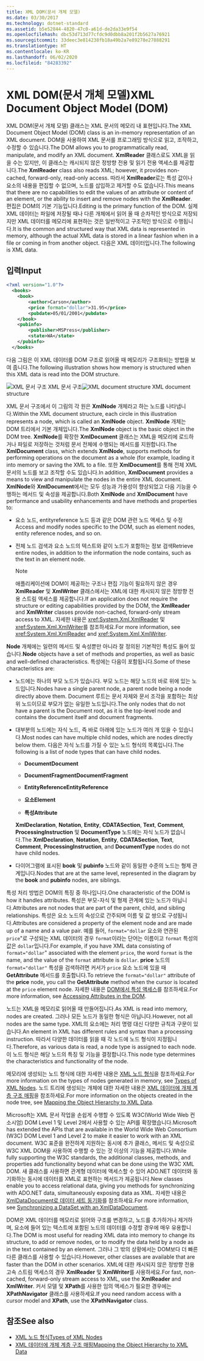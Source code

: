 ```yaml
---
title: XML DOM(문서 개체 모델)
ms.date: 03/30/2017
ms.technology: dotnet-standard
ms.assetid: b5e52844-4820-47c0-a61d-de2da33e9f54
ms.openlocfilehash: dbc53d713d77cfdc9d0dbb8a201f2b5627a76921
ms.sourcegitcommit: 33deec3e814238fb18a49b2a7e89278e27888291
ms.translationtype: HT
ms.contentlocale: ko-KR
ms.lasthandoff: 06/02/2020
ms.locfileid: "84283392"
---
```

# <a name="xml-document-object-model-dom"></a><span data-ttu-id="07360-102">XML DOM(문서 개체 모델)</span><span class="sxs-lookup"><span data-stu-id="07360-102">XML Document Object Model (DOM)</span></span>

<span data-ttu-id="07360-103">XML DOM(문서 개체 모델) 클래스는 XML 문서의 메모리 내 표현입니다.</span><span class="sxs-lookup"><span data-stu-id="07360-103">The XML Document Object Model (DOM) class is an in-memory representation of an XML document.</span></span> <span data-ttu-id="07360-104">DOM을 사용하여 XML 문서를 프로그래밍 방식으로 읽고, 조작하고, 수정할 수 있습니다.</span><span class="sxs-lookup"><span data-stu-id="07360-104">The DOM allows you to programmatically read, manipulate, and modify an XML document.</span></span> <span data-ttu-id="07360-105">**XmlReader** 클래스로도 XML을 읽을 수는 있지만, 이 클래스는 캐시되지 않은 정방향 전용 및 읽기 전용 액세스를 제공합니다.</span><span class="sxs-lookup"><span data-stu-id="07360-105">The **XmlReader** class also reads XML; however, it provides non-cached, forward-only, read-only access.</span></span> <span data-ttu-id="07360-106">따라서 **XmlReader**로는 특성 값이나 요소의 내용을 편집할 수 없으며, 노드를 삽입하고 제거할 수도 없습니다.</span><span class="sxs-lookup"><span data-stu-id="07360-106">This means that there are no capabilities to edit the values of an attribute or content of an element, or the ability to insert and remove nodes with the **XmlReader**.</span></span> <span data-ttu-id="07360-107">편집은 DOM의 기본 기능입니다.</span><span class="sxs-lookup"><span data-stu-id="07360-107">Editing is the primary function of the DOM.</span></span> <span data-ttu-id="07360-108">실제 XML 데이터는 파일에 저장될 때나 다른 개체에서 읽어 올 때 순차적인 방식으로 저장되지만 XML 데이터를 메모리에 표현하는 것은 일반적이고 구조적인 방식으로 수행됩니다.</span><span class="sxs-lookup"><span data-stu-id="07360-108">It is the common and structured way that XML data is represented in memory, although the actual XML data is stored in a linear fashion when in a file or coming in from another object.</span></span> <span data-ttu-id="07360-109">다음은 XML 데이터입니다.</span><span class="sxs-lookup"><span data-stu-id="07360-109">The following is XML data.</span></span>

## <a name="input"></a><span data-ttu-id="07360-110">입력</span><span class="sxs-lookup"><span data-stu-id="07360-110">Input</span></span>

```xml
<?xml version="1.0"?>
  <books>
    <book>
        <author>Carson</author>
        <price format="dollar">31.95</price>
        <pubdate>05/01/2001</pubdate>
    </book>
    <pubinfo>
        <publisher>MSPress</publisher>
        <state>WA</state>
    </pubinfo>
  </books>
```

<span data-ttu-id="07360-111">다음 그림은 이 XML 데이터를 DOM 구조로 읽어올 때 메모리가 구조화되는 방법을 보여 줍니다.</span><span class="sxs-lookup"><span data-stu-id="07360-111">The following illustration shows how memory is structured when this XML data is read into the DOM structure.</span></span>

<span data-ttu-id="07360-112">![XML 문서 구조](media/xml-to-domtree.gif "XML_To_DOMTree") XML 문서 구조</span><span class="sxs-lookup"><span data-stu-id="07360-112">![XML document structure](media/xml-to-domtree.gif "XML_To_DOMTree") XML document structure</span></span>

<span data-ttu-id="07360-113">XML 문서 구조에서 이 그림의 각 원은 **XmlNode** 개체라고 하는 노드를 나타냅니다.</span><span class="sxs-lookup"><span data-stu-id="07360-113">Within the XML document structure, each circle in this illustration represents a node, which is called an **XmlNode** object.</span></span> <span data-ttu-id="07360-114">**XmlNode** 개체는 DOM 트리에서 기본 개체입니다.</span><span class="sxs-lookup"><span data-stu-id="07360-114">The **XmlNode** object is the basic object in the DOM tree.</span></span> <span data-ttu-id="07360-115">**XmlNode**를 확장한 **XmlDocument** 클래스는 XML을 메모리에 로드하거나 파일로 저장하는 것처럼 문서 전체에 수행되는 메서드를 지원합니다.</span><span class="sxs-lookup"><span data-stu-id="07360-115">The **XmlDocument** class, which extends **XmlNode**, supports methods for performing operations on the document as a whole (for example, loading it into memory or saving the XML to a file.</span></span> <span data-ttu-id="07360-116">또한 **XmlDocument**를 통해 전체 XML 문서의 노드를 보고 조작할 수도 있습니다.</span><span class="sxs-lookup"><span data-stu-id="07360-116">In addition, **XmlDocument** provides a means to view and manipulate the nodes in the entire XML document.</span></span> <span data-ttu-id="07360-117">**XmlNode**와 **XmlDocument**에서는 모두 성능과 가용성이 향상되었고 다음 기능을 수행하는 메서드 및 속성을 제공합니다.</span><span class="sxs-lookup"><span data-stu-id="07360-117">Both **XmlNode** and **XmlDocument** have performance and usability enhancements and have methods and properties to:</span></span>

- <span data-ttu-id="07360-118">요소 노드, entityreference 노드 등과 같은 DOM 관련 노드 액세스 및 수정</span><span class="sxs-lookup"><span data-stu-id="07360-118">Access and modify nodes specific to the DOM, such as element nodes, entity reference nodes, and so on.</span></span>

- <span data-ttu-id="07360-119">전체 노드 검색과 요소 노드의 텍스트와 같이 노드가 포함하는 정보 검색</span><span class="sxs-lookup"><span data-stu-id="07360-119">Retrieve entire nodes, in addition to the information the node contains, such as the text in an element node.</span></span>

  > [!NOTE]
  > <span data-ttu-id="07360-120">애플리케이션에 DOM이 제공하는 구조나 편집 기능이 필요하지 않은 경우 **XmlReader** 및 **XmlWriter** 클래스에서는 XML에 대한 캐시되지 않은 정방향 전용 스트림 액세스를 제공합니다.</span><span class="sxs-lookup"><span data-stu-id="07360-120">If an application does not require the structure or editing capabilities provided by the DOM, the **XmlReader** and **XmlWriter** classes provide non-cached, forward-only stream access to XML.</span></span> <span data-ttu-id="07360-121">자세한 내용은 <xref:System.Xml.XmlReader> 및 <xref:System.Xml.XmlWriter>를 참조하세요.</span><span class="sxs-lookup"><span data-stu-id="07360-121">For more information, see <xref:System.Xml.XmlReader> and <xref:System.Xml.XmlWriter>.</span></span>

<span data-ttu-id="07360-122">**Node** 개체에는 일련의 메서드 및 속성뿐만 아니라 잘 정의된 기본적인 특성도 들어 있습니다.</span><span class="sxs-lookup"><span data-stu-id="07360-122">**Node** objects have a set of methods and properties, as well as basic and well-defined characteristics.</span></span> <span data-ttu-id="07360-123">특성에는 다음이 포함됩니다.</span><span class="sxs-lookup"><span data-stu-id="07360-123">Some of these characteristics are:</span></span>

- <span data-ttu-id="07360-124">노드에는 하나의 부모 노드가 있습니다. 부모 노드는 해당 노드의 바로 위에 있는 노드입니다.</span><span class="sxs-lookup"><span data-stu-id="07360-124">Nodes have a single parent node, a parent node being a node directly above them.</span></span> <span data-ttu-id="07360-125">Document 루트는 문서 자체와 문서 조각을 포함하는 최상위 노드이므로 부모가 없는 유일한 노드입니다.</span><span class="sxs-lookup"><span data-stu-id="07360-125">The only nodes that do not have a parent is the Document root, as it is the top-level node and contains the document itself and document fragments.</span></span>

- <span data-ttu-id="07360-126">대부분의 노드에는 자식 노드, 즉 바로 아래에 있는 노드가 여러 개 있을 수 있습니다.</span><span class="sxs-lookup"><span data-stu-id="07360-126">Most nodes can have multiple child nodes, which are nodes directly below them.</span></span> <span data-ttu-id="07360-127">다음은 자식 노드를 가질 수 있는 노드 형식의 목록입니다.</span><span class="sxs-lookup"><span data-stu-id="07360-127">The following is a list of node types that can have child nodes.</span></span>

  - <span data-ttu-id="07360-128">**Document**</span><span class="sxs-lookup"><span data-stu-id="07360-128">**Document**</span></span>

  - <span data-ttu-id="07360-129">**DocumentFragment**</span><span class="sxs-lookup"><span data-stu-id="07360-129">**DocumentFragment**</span></span>

  - <span data-ttu-id="07360-130">**EntityReference**</span><span class="sxs-lookup"><span data-stu-id="07360-130">**EntityReference**</span></span>

  - <span data-ttu-id="07360-131">**요소**</span><span class="sxs-lookup"><span data-stu-id="07360-131">**Element**</span></span>

  - <span data-ttu-id="07360-132">**특성**</span><span class="sxs-lookup"><span data-stu-id="07360-132">**Attribute**</span></span>

  <span data-ttu-id="07360-133">**XmlDeclaration**, **Notation**, **Entity**, **CDATASection**, **Text**, **Comment**, **ProcessingInstruction** 및 **DocumentType** 노드에는 자식 노드가 없습니다.</span><span class="sxs-lookup"><span data-stu-id="07360-133">The **XmlDeclaration**, **Notation**, **Entity**, **CDATASection**, **Text**, **Comment**, **ProcessingInstruction**, and **DocumentType** nodes do not have child nodes.</span></span>

- <span data-ttu-id="07360-134">다이어그램에 표시된 **book** 및 **pubinfo** 노드와 같이 동일한 수준의 노드는 형제 관계입니다.</span><span class="sxs-lookup"><span data-stu-id="07360-134">Nodes that are at the same level, represented in the diagram by the **book** and **pubinfo** nodes, are siblings.</span></span>

<span data-ttu-id="07360-135">특성 처리 방법은 DOM의 특징 중 하나입니다.</span><span class="sxs-lookup"><span data-stu-id="07360-135">One characteristic of the DOM is how it handles attributes.</span></span> <span data-ttu-id="07360-136">특성은 부모-자식 및 형제 관계에 있는 노드가 아닙니다.</span><span class="sxs-lookup"><span data-stu-id="07360-136">Attributes are not nodes that are part of the parent, child, and sibling relationships.</span></span> <span data-ttu-id="07360-137">특성은 요소 노드의 속성으로 간주되며 이름 및 값 쌍으로 구성됩니다.</span><span class="sxs-lookup"><span data-stu-id="07360-137">Attributes are considered a property of the element node and are made up of a name and a value pair.</span></span> <span data-ttu-id="07360-138">예를 들어, `format="dollar` 요소와 연관된 `price`"로 구성되는 XML 데이터의 경우 `format`이라는 단어는 이름이고 `format` 특성의 값은 `dollar`입니다.</span><span class="sxs-lookup"><span data-stu-id="07360-138">For example, if you have XML data consisting of `format="dollar`" associated with the element `price`, the word `format` is the name, and the value of the `format` attribute is `dollar`.</span></span> <span data-ttu-id="07360-139">**price** 노드의 `format="dollar"` 특성을 검색하려면 커서가 `price` 요소 노드에 있을 때 **GetAttribute** 메서드를 호출합니다.</span><span class="sxs-lookup"><span data-stu-id="07360-139">To retrieve the `format="dollar"` attribute of the **price** node, you call the **GetAttribute** method when the cursor is located at the `price` element node.</span></span> <span data-ttu-id="07360-140">자세한 내용은 [DOM에서 특성 액세스](accessing-attributes-in-the-dom.md)를 참조하세요.</span><span class="sxs-lookup"><span data-stu-id="07360-140">For more information, see [Accessing Attributes in the DOM](accessing-attributes-in-the-dom.md).</span></span>

<span data-ttu-id="07360-141">노드는 XML을 메모리로 읽어올 때 만들어집니다.</span><span class="sxs-lookup"><span data-stu-id="07360-141">As XML is read into memory, nodes are created.</span></span> <span data-ttu-id="07360-142">그러나 모든 노드가 동일한 형식은 아닙니다.</span><span class="sxs-lookup"><span data-stu-id="07360-142">However, not all nodes are the same type.</span></span> <span data-ttu-id="07360-143">XML의 요소에는 처리 명령 대신 다양한 규칙과 구문이 있습니다.</span><span class="sxs-lookup"><span data-stu-id="07360-143">An element in XML has different rules and syntax than a processing instruction.</span></span> <span data-ttu-id="07360-144">따라서 다양한 데이터를 읽을 때 각 노드에 노드 형식이 지정됩니다.</span><span class="sxs-lookup"><span data-stu-id="07360-144">Therefore, as various data is read, a node type is assigned to each node.</span></span> <span data-ttu-id="07360-145">이 노드 형식은 해당 노드의 특징 및 기능을 결정합니다.</span><span class="sxs-lookup"><span data-stu-id="07360-145">This node type determines the characteristics and functionality of the node.</span></span>

<span data-ttu-id="07360-146">메모리에 생성되는 노드 형식에 대한 자세한 내용은 [XML 노드 형식](types-of-xml-nodes.md)을 참조하세요.</span><span class="sxs-lookup"><span data-stu-id="07360-146">For more information on the types of nodes generated in memory, see [Types of XML Nodes](types-of-xml-nodes.md).</span></span> <span data-ttu-id="07360-147">노드 트리에 생성되는 개체에 대한 자세한 내용은 [XML 데이터에 개체 계층 구조 매핑](mapping-the-object-hierarchy-to-xml-data.md)을 참조하세요.</span><span class="sxs-lookup"><span data-stu-id="07360-147">For more information on the objects created in the node tree, see [Mapping the Object Hierarchy to XML Data](mapping-the-object-hierarchy-to-xml-data.md).</span></span>

<span data-ttu-id="07360-148">Microsoft는 XML 문서 작업을 손쉽게 수행할 수 있도록 W3C(World Wide Web 컨소시엄) DOM Level 1 및 Level 2에서 사용할 수 있는 API를 확장했습니다.</span><span class="sxs-lookup"><span data-stu-id="07360-148">Microsoft has extended the APIs that are available in the World Wide Web Consortium (W3C) DOM Level 1 and Level 2 to make it easier to work with an XML document.</span></span> <span data-ttu-id="07360-149">W3C 표준을 완전하게 지원하는 동시에 추가 클래스, 메서드 및 속성으로 W3C XML DOM을 사용하여 수행할 수 있는 것 이상의 기능을 제공합니다.</span><span class="sxs-lookup"><span data-stu-id="07360-149">While fully supporting the W3C standards, the additional classes, methods, and properties add functionality beyond what can be done using the W3C XML DOM.</span></span> <span data-ttu-id="07360-150">새 클래스를 사용하면 관계형 데이터에 액세스할 수 있어 ADO.NET 데이터와 동기화하는 동시에 데이터를 XML로 표현하는 메서드가 제공됩니다.</span><span class="sxs-lookup"><span data-stu-id="07360-150">New classes enable you to access relational data, giving you methods for synchronizing with ADO.NET data, simultaneously exposing data as XML.</span></span> <span data-ttu-id="07360-151">자세한 내용은 [XmlDataDocument로 데이터 세트 동기화](../../../framework/data/adonet/dataset-datatable-dataview/dataset-and-xmldatadocument-synchronization.md)를 참조하세요.</span><span class="sxs-lookup"><span data-stu-id="07360-151">For more information, see [Synchronizing a DataSet with an XmlDataDocument](../../../framework/data/adonet/dataset-datatable-dataview/dataset-and-xmldatadocument-synchronization.md).</span></span>

<span data-ttu-id="07360-152">DOM은 XML 데이터를 메모리로 읽어와 구조를 변경하고, 노드를 추가하거나 제거하며, 요소에 들어 있는 텍스트에 포함된 노드의 데이터를 수정할 경우에 매우 유용합니다.</span><span class="sxs-lookup"><span data-stu-id="07360-152">The DOM is most useful for reading XML data into memory to change its structure, to add or remove nodes, or to modify the data held by a node as in the text contained by an element.</span></span> <span data-ttu-id="07360-153">그러나 그 밖의 상황에서는 DOM보다 더 빠른 다른 클래스를 사용할 수 있습니다.</span><span class="sxs-lookup"><span data-stu-id="07360-153">However, other classes are available that are faster than the DOM in other scenarios.</span></span> <span data-ttu-id="07360-154">XML에 대한 캐시되지 않은 정방향 전용 고속 스트림 액세스의 경우 **XmlReader** 및 **XmlWriter**를 사용하세요.</span><span class="sxs-lookup"><span data-stu-id="07360-154">For fast, non-cached, forward-only stream access to XML, use the **XmlReader** and **XmlWriter**.</span></span> <span data-ttu-id="07360-155">커서 모델 및 **XPath**를 사용한 임의 액세스가 필요한 경우에는 **XPathNavigator** 클래스를 사용하세요.</span><span class="sxs-lookup"><span data-stu-id="07360-155">If you need random access with a cursor model and **XPath**, use the **XPathNavigator** class.</span></span>

## <a name="see-also"></a><span data-ttu-id="07360-156">참조</span><span class="sxs-lookup"><span data-stu-id="07360-156">See also</span></span>

- [<span data-ttu-id="07360-157">XML 노드 형식</span><span class="sxs-lookup"><span data-stu-id="07360-157">Types of XML Nodes</span></span>](types-of-xml-nodes.md)
- [<span data-ttu-id="07360-158">XML 데이터에 개체 계층 구조 매핑</span><span class="sxs-lookup"><span data-stu-id="07360-158">Mapping the Object Hierarchy to XML Data</span></span>](mapping-the-object-hierarchy-to-xml-data.md)
